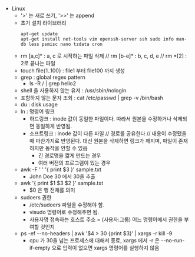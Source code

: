 * Linux
  * '>' 는 새로 쓰기, '>>' 는 append
  * 초기 설치 라이브러리 
    ```
    apt-get update 
    apt-get install net-tools vim openssh-server ssh sudo info man-db less psmisc nano tzdata cron    
    ```
  * rm [a,c]* : a, c 로 시작하는 파일 삭제 // rm [b-e]* : b, c, d, e // rm *[2] : 2로 끝나는 파일
  * touch file{1..100} : file1 부터 file100 까지 생성
  * grep : global regex pattern
    * ls -R / | grep hello2
  * shell 을 사용하지 않는 유저 : /usr/sbin/nologin
  * 포함하지 않는 문자 조회 : cat /etc/passwd | grep -v /bin/bash
  * du : disk usage
  * ln : 명령어 링크
    * 하드링크 : inode 값이 동일한 파일이다. 따라서 원본을 수정하거나 삭제되면 동일하게 반영됨.
    * 소프트링크 : inode 값이 다른 파일 // 경로를 공유한다 // 내용이 수정됐을 때 마찬가지로 반영된다. 대신 원본을 삭제하면 링크가 깨지며, 파일이 존재하지만 동작을 안할 수 있음
      * 긴 경로명을 짧게 만드는 경우
      * 여러 버전의 프로그램이 있는 경우
  * awk -F ' ' '{ print $3 }' sample.txt
    * John Doe 30 에서 30을 추출
  * awk '{ print $1 $3 $2 }' sample.txt
    * $0 은 행 전체를 의미
  * sudoers 권한
    * /etc/sudoers 파일을 수정해야 함.
    * visudo 명령어로 수정해주면 됨.
    * 사용자명 접속하는 호스트 주소 = (사용자:그룹) 어느 명령어에서 권한을 부여할 것인지
  * ps -ef --no-headers | awk '$4 > 30 {print $3}' | xargs -r kill -9
    * cpu 가 30을 넘는 프로세스에 대해서 종료, xargs 에서 -r 은 --no-run-if-empty 으로 입력이 없으면 xargs 명령어를 실행하지 않음

